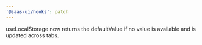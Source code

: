 ```yaml
---
'@saas-ui/hooks': patch
---
```


useLocalStorage now returns the defaultValue if no value is available and is updated across tabs.
